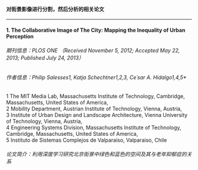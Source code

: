 #### 对街景影像进行分割，然后分析的相关论文
---
#### 1. The Collaborative Image of The City: Mapping the Inequality of Urban Perception
###### 期刊信息：PLOS ONE （Received November 5, 2012; Accepted May 22, 2013; Published July 24, 2013）
###### 作者信息：Philip Salesses1, Katja Schechtner1,2,3, Ce´sar A. Hidalgo1,4,5*
1 The MIT Media Lab, Massachusetts Institute of Technology, Cambridge, Massachusetts, United States of America,   
2 Mobility Department, Austrian Institute of Technology, Vienna, Austria,   
3 Institute of Urban Design and Landscape Architecture, Vienna University of Technology, Vienna, Austria,  
4 Engineering Systems Division, Massachusetts Institute of Technology, Cambridge, Massachusetts, United States of America,   
5 Instituto de Sistemas Complejos de Valparaiso, Valparaiso, Chile
###### 论文简介：利用深度学习研究北京街景中绿色和蓝色的空间及其与老年抑郁症的关系
